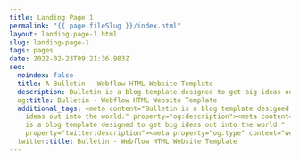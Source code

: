 ```yaml
---
title: Landing Page 1
permalink: "{{ page.fileSlug }}/index.html"
layout: landing-page-1.html
slug: landing-page-1
tags: pages
date: 2022-02-23T09:21:36.983Z
seo:
  noindex: false
  title: A Bulletin - Webflow HTML Website Template
  description: Bulletin is a blog template designed to get big ideas out into the world.
  og:title: Bulletin - Webflow HTML Website Template
  additional_tags: <meta content="Bulletin is a blog template designed to get big
    ideas out into the world." property="og:description"><meta content="Bulletin
    is a blog template designed to get big ideas out into the world."
    property="twitter:description"><meta property="og:type" content="website">
  twitter:title: Bulletin - Webflow HTML Website Template
---
```

